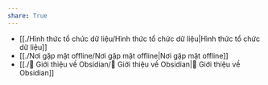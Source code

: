 ```yaml
---  
share: True  
---  
```

- [[./Hình thức tổ chức dữ liệu/Hình thức tổ chức dữ liệu|Hình thức tổ chức dữ liệu]]  
- [[./Nơi gặp mặt offline/Nơi gặp mặt offline|Nơi gặp mặt offline]]  
- [[./💎 Giới thiệu về Obsidian/💎 Giới thiệu về Obsidian|💎 Giới thiệu về Obsidian]]  
